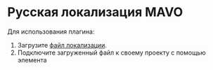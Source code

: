 # Русская локализация MAVO 

Для использования плагина:
  1. Загрузите [файл локализации](https://github.com/sharabin/mavo-locale-ru/blob/master/mavo-locale-ru.js).
  2. Подключите загруженный файл к своему проекту с помощью элемента **<script>**.
  3. Добавьте атрибут **lang="ru"** к корневому элементу **Mavo**.

**P. S.** Дополнительно нужно внести правки в файл **mavo.css**, подменив жёстко закодированные строки:

```CSS
.mv-message.mv-warning::before {
  content: "⚠️ Внимание: ";
}

.mv-message.mv-error::before {
  content: "😳 Ой! ";
}

.mv-message::before {
    content: "Уведомление: ";
}

time[property][aria-label][mv-mode="edit"].mv-empty::before {
  content: "(Нет " attr(aria-label) ")";
}
```
